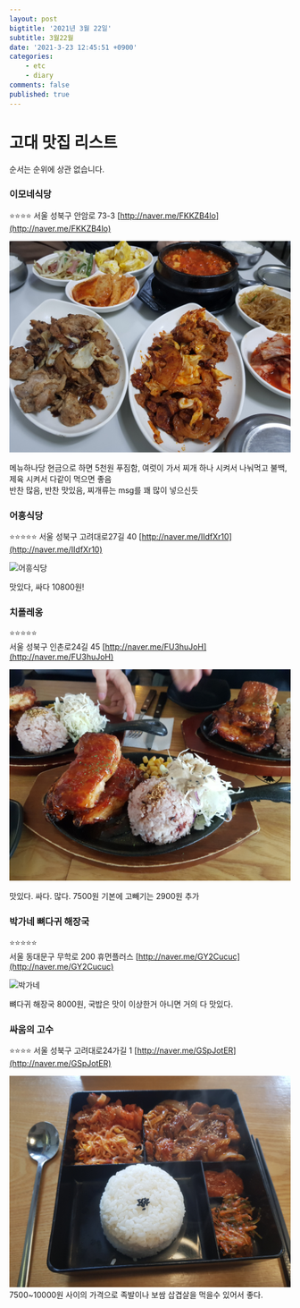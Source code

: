 ```yaml
---
layout: post
bigtitle: '2021년 3월 22일'
subtitle: 3월22월
date: '2021-3-23 12:45:51 +0900'
categories:
    - etc
    - diary
comments: false
published: true
---
```



# 고대 맛집 리스트

순서는 순위에 상관 없습니다.

### 이모네식당
⭐⭐⭐⭐
서울 성북구 안암로 73-3
[http://naver.me/FKKZB4lo](http://naver.me/FKKZB4lo)

![이모네](/assets/img/etc/diary/restaurants/이모네.jpg)

메뉴하나당 현금으로 하면 5천원 푸짐함, 여럿이 가서 찌개 하나 시켜서 나눠먹고 불백,제육 시켜서 다같이 먹으면 좋음  
반찬 많음, 반찬 맛있음, 찌개류는 msg를 꽤 많이 넣으신듯

### 어흥식당
⭐⭐⭐⭐⭐
서울 성북구 고려대로27길 40
[http://naver.me/IIdfXr10](http://naver.me/IIdfXr10)

![어흥식당](/assets/img/etc/diary/restaurants/어흥식당.jpg)

맛있다, 싸다 10800원!

### 치폴레옹
⭐⭐⭐⭐⭐  
서울 성북구 인촌로24길 45
[http://naver.me/FU3huJoH](http://naver.me/FU3huJoH)

![치폴레옹](/assets/img/etc/diary/restaurants/치폴레옹.jpg)

맛있다. 싸다. 많다. 7500원 기본에 고빼기는 2900원 추가


### 박가네 뼈다귀 해장국
⭐⭐⭐⭐⭐  
서울 동대문구 무학로 200 휴먼플러스
[http://naver.me/GY2Cucuc](http://naver.me/GY2Cucuc)

![박가네](/assets/img/etc/diary/restaurants/박가네.jpg)

뼈다귀 해장국 8000원, 국밥은 맛이 이상한거 아니면 거의 다 맛있다.

### 싸움의 고수
⭐⭐⭐⭐
서울 성북구 고려대로24가길 1
[http://naver.me/GSpJotER](http://naver.me/GSpJotER)

![싸움의고수](/assets/img/etc/diary/restaurants/싸움의고수.jpg)
7500~10000원 사이의 가격으로 족발이나 보쌈 삽겹살을 먹을수 있어서 좋다.
